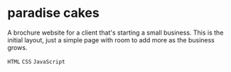 # paradise cakes

A brochure website for a client that's starting a small business. This is the initial layout, just a simple page with room to add more as the business grows. 

`HTML` `CSS` `JavaScript`
